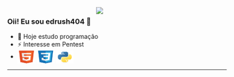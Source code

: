 <img align="right" src="https://user-images.githubusercontent.com/60224074/117709076-e6373f80-b1a6-11eb-8b18-71e439e32d61.png" width="300"/>

### Oii! Eu sou edrush404 👋

- 🔭 Hoje estudo programação
- ⚡ Interesse em Pentest
-
  <img align="center" alt="ed-HTML" height="30" width="40" src="https://raw.githubusercontent.com/devicons/devicon/master/icons/html5/html5-original.svg">
  <img align="center" alt="ed-CSS" height="30" width="40" src="https://raw.githubusercontent.com/devicons/devicon/master/icons/css3/css3-original.svg">
  <img align="center" alt="ed-Python" height="30" width="40" src="https://raw.githubusercontent.com/devicons/devicon/master/icons/python/python-original.svg">

---


